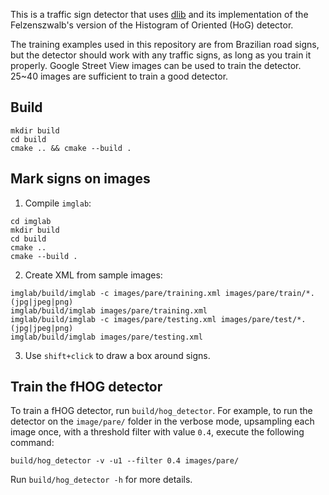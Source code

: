 This is a traffic sign detector that uses [dlib](http://dlib.net/) and its implementation of the Felzenszwalb's version of the Histogram of Oriented (HoG) detector.

The training examples used in this repository are from Brazilian road signs, but the detector should work with any traffic signs, as long as you train it properly. Google Street View images can be used to train the detector. 25~40 images are sufficient to train a good detector.

## Build

```
mkdir build
cd build
cmake .. && cmake --build .
```

## Mark signs on images
1. Compile `imglab`:

```
cd imglab
mkdir build
cd build
cmake ..
cmake --build .
```

2. Create XML from sample images:

```
imglab/build/imglab -c images/pare/training.xml images/pare/train/*.(jpg|jpeg|png)
imglab/build/imglab images/pare/training.xml
imglab/build/imglab -c images/pare/testing.xml images/pare/test/*.(jpg|jpeg|png)
imglab/build/imglab images/pare/testing.xml
```

3. Use `shift+click` to draw a box around signs.

## Train the fHOG detector

To train a fHOG detector, run `build/hog_detector`. For example, to run the detector on the `image/pare/` folder in the verbose mode, upsampling each image once, with a threshold filter with value `0.4`, execute the following command: 

```
build/hog_detector -v -u1 --filter 0.4 images/pare/
```

Run `build/hog_detector -h` for more details.
